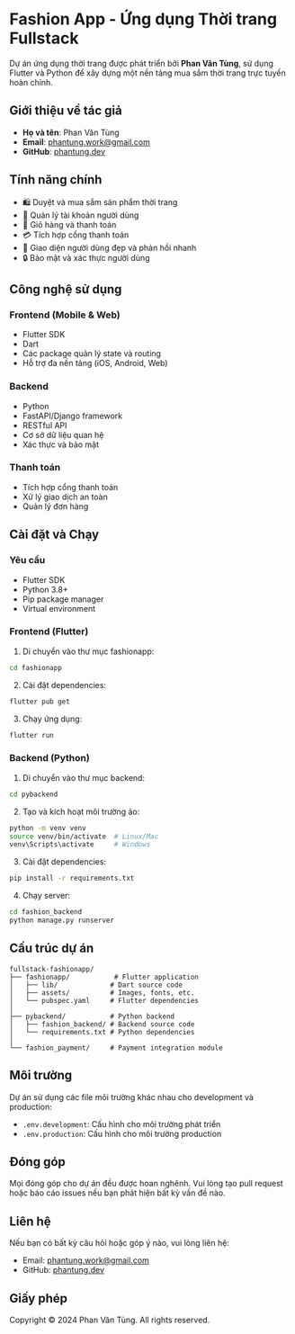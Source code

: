 # Fashion App - Ứng dụng Thời trang Fullstack

Dự án ứng dụng thời trang được phát triển bởi **Phan Văn Tùng**, sử dụng Flutter và Python để xây dựng một nền tảng mua sắm thời trang trực tuyến hoàn chỉnh.

## Giới thiệu về tác giả
- **Họ và tên**: Phan Văn Tùng
- **Email**: phantung.work@gmail.com
- **GitHub**: [phantung.dev](https://github.com/phantung.dev)

## Tính năng chính

- 🛍️ Duyệt và mua sắm sản phẩm thời trang
- 👤 Quản lý tài khoản người dùng
- 🛒 Giỏ hàng và thanh toán
- 💳 Tích hợp cổng thanh toán
- 📱 Giao diện người dùng đẹp và phản hồi nhanh
- 🔒 Bảo mật và xác thực người dùng

## Công nghệ sử dụng

### Frontend (Mobile & Web)
- Flutter SDK
- Dart
- Các package quản lý state và routing
- Hỗ trợ đa nền tảng (iOS, Android, Web)

### Backend
- Python
- FastAPI/Django framework
- RESTful API
- Cơ sở dữ liệu quan hệ
- Xác thực và bảo mật

### Thanh toán
- Tích hợp cổng thanh toán
- Xử lý giao dịch an toàn
- Quản lý đơn hàng

## Cài đặt và Chạy

### Yêu cầu
- Flutter SDK
- Python 3.8+
- Pip package manager
- Virtual environment

### Frontend (Flutter)
1. Di chuyển vào thư mục fashionapp:
```bash
cd fashionapp
```

2. Cài đặt dependencies:
```bash
flutter pub get
```

3. Chạy ứng dụng:
```bash
flutter run
```

### Backend (Python)
1. Di chuyển vào thư mục backend:
```bash
cd pybackend
```

2. Tạo và kích hoạt môi trường ảo:
```bash
python -m venv venv
source venv/bin/activate  # Linux/Mac
venv\Scripts\activate     # Windows
```

3. Cài đặt dependencies:
```bash
pip install -r requirements.txt
```

4. Chạy server:
```bash
cd fashion_backend
python manage.py runserver
```

## Cấu trúc dự án

```
fullstack-fashionapp/
├── fashionapp/           # Flutter application
│   ├── lib/             # Dart source code
│   ├── assets/          # Images, fonts, etc.
│   └── pubspec.yaml     # Flutter dependencies
│
├── pybackend/           # Python backend
│   ├── fashion_backend/ # Backend source code
│   └── requirements.txt # Python dependencies
│
└── fashion_payment/     # Payment integration module
```

## Môi trường

Dự án sử dụng các file môi trường khác nhau cho development và production:
- `.env.development`: Cấu hình cho môi trường phát triển
- `.env.production`: Cấu hình cho môi trường production

## Đóng góp

Mọi đóng góp cho dự án đều được hoan nghênh. Vui lòng tạo pull request hoặc báo cáo issues nếu bạn phát hiện bất kỳ vấn đề nào.

## Liên hệ

Nếu bạn có bất kỳ câu hỏi hoặc góp ý nào, vui lòng liên hệ:
- Email: phantung.work@gmail.com
- GitHub: [phantung.dev](https://github.com/phantung.dev)

## Giấy phép

Copyright © 2024 Phan Văn Tùng. All rights reserved. 